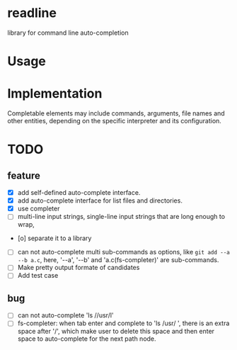 # readline

library for command line auto-completion 

# Usage

# Implementation

Completable elements may include commands, arguments, file names and other
entities, depending on the specific interpreter and its configuration.

# TODO
 
## feature

- [X] add self-defined auto-complete interface.
- [X] add auto-complete interface for list files and directories.
- [X] use completer
- [ ] multi-line input strings, single-line input strings that are long enough
	  to wrap,

- [o] separate it to a library 
- [ ] can not auto-complete multi sub-commands as options, like
	  `git add --a --b a.c`, here, '--a', '--b' and 'a.c(fs-completer)' are
	  sub-commands.
- [ ] Make pretty output formate of candidates
- [ ] Add test case

## bug

- [ ] can not auto-complete 'ls //usr/l'
- [ ] fs-completer: when tab enter and complete to 'ls /usr/ ', there is an 
      extra space after '/', which make user to delete this space and then
	  enter space to auto-complete for the next path node.
